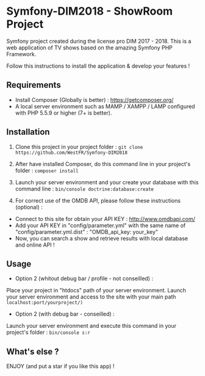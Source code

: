 # Symfony-DIM2018 - ShowRoom Project

Symfony project created during the license pro DIM 2017 - 2018.
This is a web application of TV shows based on the amazing Symfony PHP Framework.

Follow this instructions to install the application & develop your features !


## Requirements

- Install Composer (Globally is better) : https://getcomposer.org/
- A local server environment such as MAMP / XAMPP / LAMP configured with PHP 5.5.9 or higher (7+ is better).


## Installation

1. Clone this project in your project folder :
`git clone https://github.com/WestFR/Symfony-DIM2018`

2. After have installed Composer, do this command line in your project's folder :
`composer install`

3. Launch your server environment and your create your database with this command line :
`bin/console doctrine:database:create`

4. For correct use of the OMDB API, please follow these instructions (optional) :
- Connect to this site for obtain your API KEY : http://www.omdbapi.com/
- Add your API KEY in "config/parameter.yml" with the same name of "config/parameter.yml.dist" : "OMDB_api_key: your_key"
- Now, you can search a show and retrieve results with local database and online API !


## Usage

- Option 2 (whitout debug bar / profile - not conseilled) :

Place your project in "htdocs" path of your server environment.
Launch your server environment and access to the site with your main path
`localhost:port/yourproject/)`


- Option 2 (with debug bar - conseilled) :

Launch your server environment and execute this command in your project's folder : 
`bin/console s:r`


## What's else ?

ENJOY (and put a star if you like this app) !